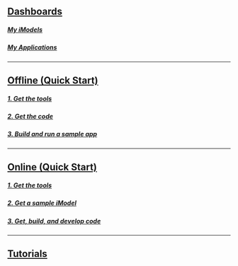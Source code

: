 ## [Dashboards](/getting-started/registration-dashboard?tab=1)

##### [My iModels](https://developer.bentley.com/my-imodels/)

##### [My Applications](https://developer.bentley.com/my-apps/)

---

## [Offline (Quick Start)](./offline-quickstart.md)

##### [1. Get the tools](./offline-quickstart.md#1-get-the-tools)

##### [2. Get the code](./offline-quickstart.md#2-get-the-code)

##### [3. Build and run a sample app](./offline-quickstart.md#3-build-and-run-a-sample-app)

---

## [Online (Quick Start)](./online-quickstart.md)

##### [1. Get the tools](./online-quickstart.md#1-get-the-tools)

##### [2. Get a sample iModel](./online-quickstart.md#2-get-a-sample-imodel)

##### [3. Get, build, and develop code](./online-quickstart.md#3-get-build-and-develop-code)


---

## [Tutorials]($docs/learning/tutorials/index.md)
